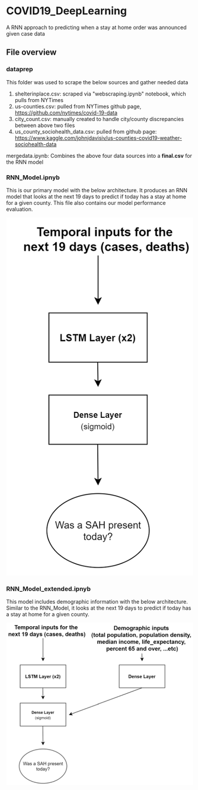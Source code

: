 # COVID19_DeepLearning
A RNN approach to predicting when a stay at home order was announced given case data

## File overview

### dataprep

This folder was used to scrape the below sources and gather needed data

1. shelterinplace.csv: scraped via "webscraping.ipynb" notebook, which pulls from NYTimes
2. us-counties.csv: pulled from NYTimes github page, https://github.com/nytimes/covid-19-data
3. city_count.csv: manually created to handle city/county discrepancies between above two files
4. us_county_sociohealth_data.csv: pulled from github page: https://www.kaggle.com/johnjdavisiv/us-counties-covid19-weather-sociohealth-data

mergedata.ipynb: Combines the above four data sources into a **final.csv** for the RNN model

### RNN_Model.ipnyb

This is our primary model with the below architecture. It produces an RNN model that looks at the next 19 days to predict if today has a stay at home for a given county. This file also contains our model performance evaluation.

![RNN Model](images/RNN_Model.png)

### RNN_Model_extended.ipnyb

This model includes demographic information with the below architecture. Similar to the RNN_Model, it looks at the next 19 days to predict if today has a stay at home for a given county.

![RNN Model 2](images/RNN_Model_2.png)
